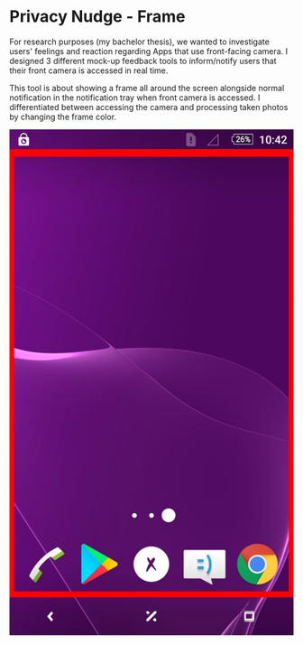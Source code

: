 # Privacy Nudge - Frame

For research purposes (my bachelor thesis), we wanted to investigate users' feelings and reaction regarding Apps that use front-facing camera. I designed 3 different mock-up feedback tools to inform/notify users that their front camera is accessed in real time.

This tool is about showing a frame all around the screen alongside normal notification in the notification tray when front camera is accessed. I differentiated between accessing the camera and processing taken photos by changing the frame color.  

![](PrivacyNudge_Frame.jpeg)

